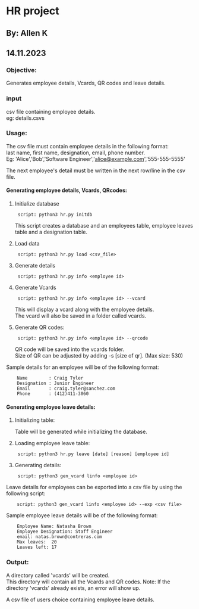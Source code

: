 # HR project
## By: Allen K
## 14.11.2023

### Objective:
	
Generates employee details, Vcards, QR codes and leave details. 

### input

csv file containing employee details.\
eg: details.csvs
	
### Usage:

The csv file must contain employee details in the following format:\
	last name, first name, designation, email, phone number.\
Eg: 'Alice','Bob','Software Engineer','alice@example.com','555-555-5555'

The next employee's detail must be written in the next row/line in the csv file.
	
#### Generating employee details, Vcards, QRcodes:

1) Initialize database

		script: python3 hr.py initdb
	This script creates a database and an employees table, employee leaves table and a designation table.

2) Load data

		script: python3 hr.py load <csv_file>

3) Generate details

		script: python3 hr.py info <employee id>

4) Generate Vcards

		script: python3 hr.py info <employee id> --vcard

	This will display a vcard along with the employee details.\
	The vcard will also be saved in a folder called vcards.

5) Generate QR codes:

		script: python3 hr.py info <employee id> --qrcode

	QR code will be saved into the vcards folder.\
	Size of QR can be adjusted by adding -s [size of qr].
	(Max size: 530)

 Sample details for an employee will be of the following format:

		Name        : Craig Tyler
		Designation : Junior Engineer
		Email       : craig.tyler@sanchez.com
		Phone       : (412)411-3060

#### Generating employee leave details:

1) Initializing table:

	Table will be generated while initializing the database.

2) Loading employee leave table:

		script: python3 hr.py leave [date] [reason] [employee id]	

3) Generating details:

		script: python3 gen_vcard linfo <employee id>

Leave details for employees can be exported into a csv file by using the following script:

		script: python3 gen_vcard linfo <employee id> --exp <csv file>

Sample employee leave details will be of the following format:

		Employee Name: Natasha Brown
		Employee Designation: Staff Engineer
		email: natas.brown@contreras.com
		Max leaves:  20
		Leaves left: 17

### Output:

A directory called 'vcards' will be created.\
This directory will contain all the Vcards and QR codes.
Note: If the directory 'vcards' already exists, an error will show up.

A csv file of users choice containing employee leave details. 
	
	

	   
